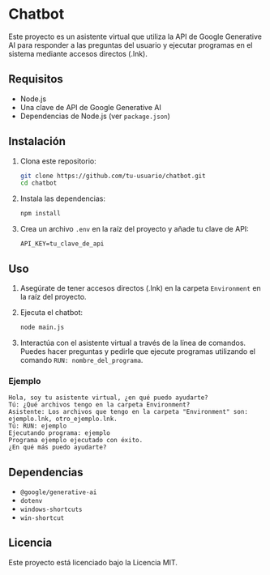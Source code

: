 # Chatbot

Este proyecto es un asistente virtual que utiliza la API de Google Generative AI para responder a las preguntas del usuario y ejecutar programas en el sistema mediante accesos directos (.lnk).

## Requisitos

- Node.js
- Una clave de API de Google Generative AI
- Dependencias de Node.js (ver `package.json`)

## Instalación

1. Clona este repositorio:
   ```sh
   git clone https://github.com/tu-usuario/chatbot.git
   cd chatbot
   ```

2. Instala las dependencias:
   ```sh
   npm install
   ```

3. Crea un archivo `.env` en la raíz del proyecto y añade tu clave de API:
   ```properties
   API_KEY=tu_clave_de_api
   ```

## Uso

1. Asegúrate de tener accesos directos (.lnk) en la carpeta `Environment` en la raíz del proyecto.
2. Ejecuta el chatbot:
   ```sh
   node main.js
   ```

3. Interactúa con el asistente virtual a través de la línea de comandos. Puedes hacer preguntas y pedirle que ejecute programas utilizando el comando `RUN: nombre_del_programa`.

### Ejemplo

```
Hola, soy tu asistente virtual, ¿en qué puedo ayudarte?
Tú: ¿Qué archivos tengo en la carpeta Environment?
Asistente: Los archivos que tengo en la carpeta "Environment" son: ejemplo.lnk, otro_ejemplo.lnk.
Tú: RUN: ejemplo
Ejecutando programa: ejemplo
Programa ejemplo ejecutado con éxito.
¿En qué más puedo ayudarte?
```

## Dependencias

- `@google/generative-ai`
- `dotenv`
- `windows-shortcuts`
- `win-shortcut`

## Licencia

Este proyecto está licenciado bajo la Licencia MIT.
